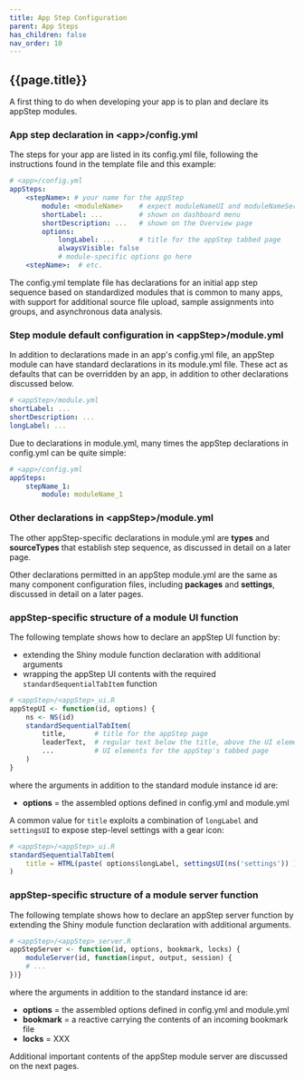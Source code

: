 ```yaml
---
title: App Step Configuration
parent: App Steps
has_children: false
nav_order: 10
---
```


## {{page.title}}

A first thing to do when developing your app is to 
plan and declare its appStep modules.

### App step declaration in \<app\>/config.yml

The steps for your app are listed in its config.yml file,
following the instructions found in the template file and 
this example:

```yml
# <app>/config.yml
appSteps:
    <stepName>: # your name for the appStep
        module: <moduleName>    # expect moduleNameUI and moduleNameServer
        shortLabel: ...         # shown on dashboard menu
        shortDescription: ...   # shown on the Overview page
        options:
            longLabel: ...      # title for the appStep tabbed page
            alwaysVisible: false
            # module-specific options go here
    <stepName>:  # etc.
```

The config.yml template file has declarations for 
an initial app step sequence based on standardized modules
that is common to many apps, with support for
additional source file upload, sample assignments into groups, and
asynchronous data analysis.

### Step module default configuration in \<appStep\>/module.yml

In addition to declarations made in an app's config.yml file,
an appStep module can have standard declarations in its module.yml file.
These act as defaults that can be overridden by an app, in addition
to other declarations discussed below. 

```yml
# <appStep>/module.yml
shortLabel: ...
shortDescription: ...
longLabel: ...
```

Due to declarations in module.yml, many times the appStep declarations
in config.yml can be quite simple:

```yml
# <app>/config.yml
appSteps:
    stepName_1: 
        module: moduleName_1    
```

### Other declarations in \<appStep\>/module.yml

The other appStep-specific declarations in module.yml are
**types** and **sourceTypes** that establish step sequence,
as discussed in detail on a later page.

Other declarations permitted in an appStep module.yml are the same
as many component configuration files, including **packages**
and **settings**, discussed in detail on a later pages.

### appStep-specific structure of a module UI function

The following template shows how to declare an appStep UI function 
by:
- extending the Shiny module function declaration with additional 
arguments
- wrapping the appStep UI contents with the required `standardSequentialTabItem` function

```r
# <appStep>/<appStep>_ui.R
appStepUI <- function(id, options) {
    ns <- NS(id) 
    standardSequentialTabItem(
        title,       # title for the appStep page
        leaderText,  # regular text below the title, above the UI elements
        ...          # UI elements for the appStep's tabbed page
    )
}
```

where the arguments in addition to the standard module instance id are:

- **options** = the assembled options defined in config.yml and module.yml

A common value for `title` exploits a combination of `longLabel`
and `settingsUI` to expose step-level settings with a gear icon:

```r
# <appStep>/<appStep>_ui.R
standardSequentialTabItem(
    title = HTML(paste( options$longLabel, settingsUI(ns('settings')) ))
)
```

### appStep-specific structure of a module server function

The following template shows how to declare an appStep server function 
by extending the Shiny module function declaration with additional 
arguments.

```r
# <appStep>/<appStep>_server.R
appStepServer <- function(id, options, bookmark, locks) {
    moduleServer(id, function(input, output, session) {
    # ...
})}
```

where the arguments in addition to the standard instance id are:

- **options** = the assembled options defined in config.yml and module.yml
- **bookmark** = a reactive carrying the contents of an incoming bookmark file
- **locks** = XXX

Additional important contents of the appStep module server 
are discussed on the next pages.

